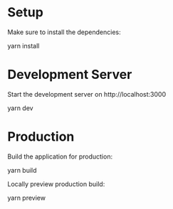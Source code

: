 # Setup

Make sure to install the dependencies:

yarn install

# Development Server

Start the development server on http://localhost:3000

yarn dev

# Production

Build the application for production:

yarn build

Locally preview production build:

yarn preview
